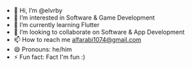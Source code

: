 - 👋 Hi, I’m @elvrby
- 👀 I’m interested in Software & Game Development
- 🌱 I’m currently learning Flutter
- 💞️ I’m looking to collaborate on Software & App Development
- 📫 How to reach me alfarabi1074@gmail.com
- 😄 Pronouns: he/him
- ⚡ Fun fact: Fact I'm fun :) 
<!---
elvrby/elvrby is a ✨ special ✨ repository because its `README.md` (this file) appears on your GitHub profile.
You can click the Preview link to take a look at your changes.
--->
